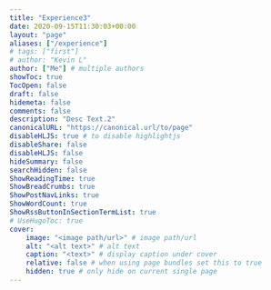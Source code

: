 ```yaml
---
title: "Experience3"
date: 2020-09-15T11:30:03+00:00
layout: "page"
aliases: ["/experience"]
# tags: ["first"]
# author: "Kevin L"
author: ["Me"] # multiple authors
showToc: true
TocOpen: false
draft: false
hidemeta: false
comments: false
description: "Desc Text.2"
canonicalURL: "https://canonical.url/to/page"
disableHLJS: true # to disable highlightjs
disableShare: false
disableHLJS: false
hideSummary: false
searchHidden: false
ShowReadingTime: true
ShowBreadCrumbs: true
ShowPostNavLinks: true
ShowWordCount: true
ShowRssButtonInSectionTermList: true
# UseHugoToc: true
cover:
    image: "<image path/url>" # image path/url
    alt: "<alt text>" # alt text
    caption: "<text>" # display caption under cover
    relative: false # when using page bundles set this to true
    hidden: true # only hide on current single page
---
```

